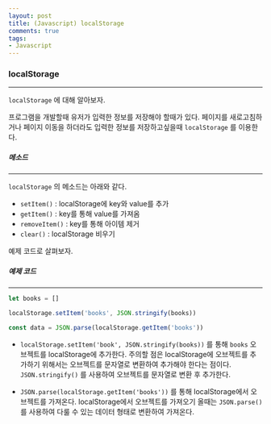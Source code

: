 ```yaml
---
layout: post
title: (Javascript) localStorage
comments: true
tags:
- Javascript
---
```




### localStorage

---



`localStorage` 에 대해 알아보자.

프로그램을 개발할때 유저가 입력한 정보를 저장해야 할때가 있다.  페이지를 새로고침하거나 페이지 이동을 하더라도 입력한 정보를 저장하고싶을때 `localStorage` 를 이용한다.



##### 메소드

---

`localStorage` 의 메소드는 아래와 같다.

* `setItem()`  : localStorage에 key와 value를 추가
* `getItem()` : key를 통해 value를 가져옴
* `removeItem()` : key를 통해 아이템 제거
* `clear()` : localStorage 비우기



예제 코드로 살펴보자.



##### 예제 코드

---

```javascript
let books = []

localStorage.setItem('books', JSON.stringify(books))

const data = JSON.parse(localStorage.getItem('books'))
```

* `localStorage.setItem('book', JSON.stringify(books))` 를 통해 `books` 오브젝트를 localStorage에 추가한다. 주의할 점은 localStorage에 오브젝트를 추가하기 위해서는 오브젝트를 문자열로 변환하여 추가해야 한다는 점이다. `JSON.stringify()` 를 사용하여 오브젝트를 문자열로 변환 후 추가한다.

* `JSON.parse(localStorage.getItem('books'))` 를 통해 localStorage에서 오브젝트를 가져온다. localStorage에서 오브젝트를 가져오기 올때는 `JSON.parse()` 를 사용하여 다룰 수 있는 데이터 형태로 변환하여 가져온다.

